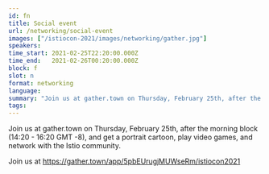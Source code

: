 ```yaml
---
id: fn
title: Social event
url: /networking/social-event
images: ["/istiocon-2021/images/networking/gather.jpg"]
speakers:
time_start: 2021-02-25T22:20:00.000Z
time_end:   2021-02-26T00:20:00.000Z
block: f
slot: n
format: networking
language: 
summary: "Join us at gather.town on Thursday, February 25th, after the morning block (14:20 - 16:20 GMT -8), and get a portrait cartoon, play video games, and network with the Istio community."
tags:
---
```


Join us at gather.town on Thursday, February 25th, after the morning block (14:20 - 16:20 GMT -8), and get a portrait cartoon, play video games, and network with the Istio community.

Join us at https://gather.town/app/5pbEUrugjMUWseRm/istiocon2021